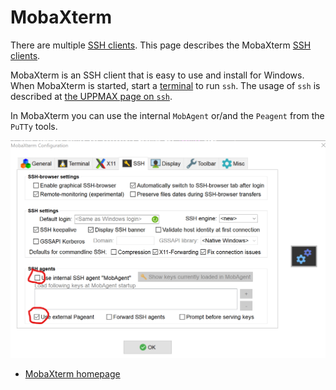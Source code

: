 # MobaXterm

There are multiple [SSH clients](ssh_client.md).
This page describes the MobaXterm [SSH clients](ssh_client.md).

MobaXterm is an SSH client that is easy to use and install for Windows.
When MobaXterm is started, start a [terminal](../software/terminal.md) to run `ssh`.
The usage of `ssh` is described at [the UPPMAX page on `ssh`](ssh.md).

In MobaXterm you can use the internal `MobAgent` or/and the `Peagent`
from the `PuTTy` tools.

![MobaXterm](./img/mobaxterm_use_internal_ssh_agend_mobagent.png)

- [MobaXterm homepage](https://mobaxterm.mobatek.net/)
